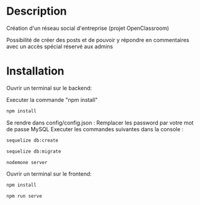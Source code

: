 
# Description
Création d'un réseau social d'entreprise (projet OpenClassroom)

Possibilité de créer des posts et de pouvoir y répondre en commentaires avec un accès spécial réservé aux admins

# Installation

Ouvrir un terminal sur le backend:

Executer la commande "npm install"
```bash
npm install
```
Se rendre dans config/config.json :
Remplacer les password par votre mot de passe MySQL
Executer les commandes suivantes dans la console :
```bash
sequelize db:create

sequelize db:migrate 

nodemone server
```
Ouvrir un terminal sur le frontend:

```bash
npm install
```
```bash
npm run serve
```








